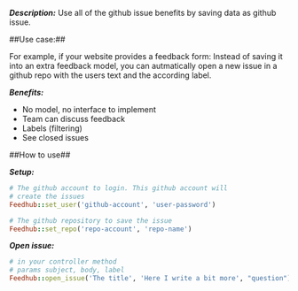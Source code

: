 ***Description:***
Use all of the github issue benefits by saving data as github issue.

##Use case:##

For example, if your website provides a feedback form:
Instead of saving it into an extra feedback model, you can autmatically open a new issue in a github repo with the users text and
the according label.

***Benefits:***

* No model, no interface to implement
* Team can discuss feedback
* Labels (filtering)
* See closed issues


##How to use##

***Setup:***
```ruby
# The github account to login. This github account will
# create the issues
Feedhub::set_user('github-account', 'user-password')

# The github repository to save the issue
Feedhub::set_repo('repo-account', 'repo-name')
```

***Open issue:***
```ruby
# in your controller method
# params subject, body, label
Feedhub::open_issue('The title', 'Here I write a bit more', "question")
```